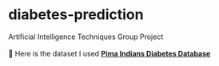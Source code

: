 # diabetes-prediction
Artificial Intelligence Techniques Group Project
<br><br>🔗 Here is the dataset I used **[Pima Indians Diabetes Database](https://www.kaggle.com/datasets/uciml/pima-indians-diabetes-database?resource=download)**
